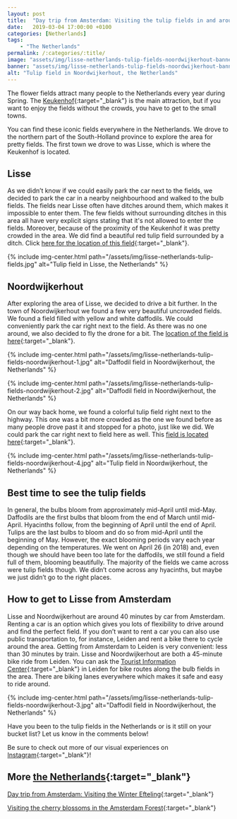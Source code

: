 ```yaml
---
layout: post
title:  "Day trip from Amsterdam: Visiting the tulip fields in and around Lisse"
date:   2019-03-04 17:00:00 +0100
categories: [Netherlands]
tags:
    - "The Netherlands"
permalink: /:categories/:title/
image: "assets/img/lisse-netherlands-tulip-fields-noordwijkerhout-banner.jpg"
banner: "assets/img/lisse-netherlands-tulip-fields-noordwijkerhout-banner-large.jpg"
alt: "Tulip field in Noordwijkerhout, the Netherlands"
---
```

 
The flower fields attract many people to the Netherlands every year during Spring. The [Keukenhof][keukenhof website]{:target="_blank"} is the main attraction, but if you want to enjoy the fields without the crowds, you have to get to the small towns. 
 
You can find these iconic fields everywhere in the Netherlands. We drove to the northern part of the South-Holland province to explore the area for pretty fields. The first town we drove to was Lisse, which is where the Keukenhof is located. 
 
## Lisse
 
As we didn’t know if we could easily park the car next to the fields, we decided to park the car in a nearby neighbourhood and walked to the bulb fields. The fields near Lisse often have ditches around them, which makes it impossible to enter them. The few fields without surrounding ditches in this area all have very explicit signs stating that it's not allowed to enter the fields. Moreover, because of the proximity of the Keukenhof it was pretty crowded in the area. We did find a beautiful red tulip field surrounded by a ditch. Click [here for the location of this field][field lisse]{:target="_blank"}.

{% include img-center.html path="/assets/img/lisse-netherlands-tulip-fields.jpg" alt="Tulip field in Lisse, the Netherlands" %}
 
## Noordwijkerhout
 
After exploring the area of Lisse, we decided to drive a bit further. In the town of Noordwijkerhout we found a few very beautiful uncrowded fields. We found a field filled with yellow and white daffodils. We could conveniently park the car right next to the field. As there was no one around, we also decided to fly the drone for a bit. The [location of the field is here][field noordwijkerhout 1]{:target="_blank"}.

{% include img-center.html path="/assets/img/lisse-netherlands-tulip-fields-noordwijkerhout-1.jpg" alt="Daffodil field in Noordwijkerhout, the Netherlands" %}

{% include img-center.html path="/assets/img/lisse-netherlands-tulip-fields-noordwijkerhout-2.jpg" alt="Daffodil field in Noordwijkerhout, the Netherlands" %}
 
On our way back home, we found a colorful tulip field right next to the highway. This one was a bit more crowded as the one we found before as many people drove past it and stopped for a photo, just like we did. We could park the car right next to field here as well. This [field is located here][field noordwijkerhout 2]{:target="_blank"}.

{% include img-center.html path="/assets/img/lisse-netherlands-tulip-fields-noordwijkerhout-4.jpg" alt="Tulip field in Noordwijkerhout, the Netherlands" %}
 
## Best time to see the tulip fields
 
In general, the bulbs bloom from approximately mid-April until mid-May. Daffodils are the first bulbs that bloom from the end of March until mid-April. Hyacinths follow, from the beginning of April until the end of April. Tulips are the last bulbs to bloom and do so from mid-April until the beginning of May. However, the exact blooming periods vary each year depending on the temperatures. We went on April 26 (in 2018) and, even though we should have been too late for the daffodils, we still found a field full of them, blooming beautifully. The majority of the fields we came across were tulip fields though. We didn’t come across any hyacinths, but maybe we just didn’t go to the right places.
 
## How to get to Lisse from Amsterdam
 
Lisse and Noordwijkerhout are around 40 minutes by car from Amsterdam. Renting a car is an option which gives you lots of flexibility to drive around and find the perfect field. If you don’t want to rent a car you can also use public transportation to, for instance, Leiden and rent a bike there to cycle around the area. Getting from Amsterdam to Leiden is very convenient: less than 30 minutes by train. Lisse and Noordwijkerhout are both a 45-minute bike ride from Leiden. You can ask the [Tourist Information Center][tourist information center leiden]{:target="_blank"} in Leiden for bike routes along the bulb fields in the area. There are biking lanes everywhere which makes it safe and easy to ride around.

{% include img-center.html path="/assets/img/lisse-netherlands-tulip-fields-noordwijkerhout-3.jpg" alt="Daffodil field in Noordwijkerhout, the Netherlands" %}

Have you been to the tulip fields in the Netherlands or is it still on your bucket list? Let us know in the comments below!

Be sure to check out more of our visual experiences on [Instagram][instagram]{:target="_blank"}!

## More [the Netherlands][the netherlands]{:target="_blank"}

[Day trip from Amsterdam: Visiting the Winter Efteling][winter efteling]{:target="_blank"}

[Visiting the cherry blossoms in the Amsterdam Forest][amsterdam forest]{:target="_blank"}

[instagram]: https://instagram.com/kipamojo 

[the netherlands]: https://kipamojo.world/tags.html#the-netherlands
[winter efteling]: https://kipamojo.world/netherlands/Day-trip-from-Amsterdam-Visiting-the-Winter-Efteling/
[amsterdam forest]: https://kipamojo.world/netherlands/Visiting-the-cherry-blossoms-in-the-Amsterdam-Forest/

[keukenhof website]: https://keukenhof.nl/
[field lisse]: https://goo.gl/maps/GVUvxHJiTnw
[field noordwijkerhout 1]: https://goo.gl/maps/2TnnntwgKSP2
[field noordwijkerhout 2]: https://goo.gl/maps/a7UPJz3UGPx
[tourist information center leiden]: https://goo.gl/maps/EVPAe9AHAWJ2

 
 

